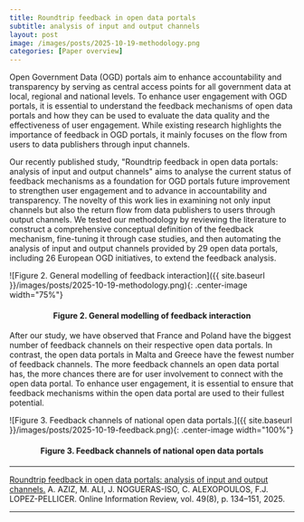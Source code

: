 ```yaml
---
title: Roundtrip feedback in open data portals
subtitle: analysis of input and output channels 
layout: post
image: /images/posts/2025-10-19-methodology.png
categories: [Paper overview]
---
```


Open Government Data (OGD) portals aim to enhance accountability and transparency by serving as central access points for all government data at local, regional and national levels. To enhance user engagement with OGD portals, it is essential to understand the feedback mechanisms of open data portals and how they can be used to evaluate the data quality and the effectiveness of user engagement. While existing research highlights the importance of feedback in OGD portals, it mainly focuses on the flow from users to data publishers through input channels.

Our recently published study, "Roundtrip feedback in open data portals: analysis of input and output channels" aims to analyse the current status of feedback mechanisms as a foundation for OGD portals future improvement to strengthen user engagement and to advance in accountability and transparency. The novelty of this work lies in examining not only input channels but also the return flow from data publishers to users through output channels. We tested our methodology by reviewing the literature to construct a comprehensive conceptual definition of the feedback mechanism, fine-tuning it through case studies, and then automating the analysis of input and output channels provided by 29 open data portals, including 26 European OGD initiatives, to extend the feedback analysis. 


![Figure 2. General modelling of feedback interaction]({{ site.baseurl }}/images/posts/2025-10-19-methodology.png){: .center-image width="75%"}
<h4><center><b>Figure 2. General modelling of feedback interaction</b></center></h4>

After our study, we have observed that France and Poland have the biggest number of feedback channels on their respective open data portals. In contrast, the open data portals in Malta and Greece have the fewest number of feedback channels. The more feedback channels an open data portal has, the more chances there are for user involvement to connect with the open data portal. To enhance user engagement, it is essential to ensure that feedback mechanisms within the open data portal are used to their fullest potential.

![Figure 3. Feedback channels of national open data portals.]({{ site.baseurl }}/images/posts/2025-10-19-feedback.png){: .center-image width="100%"}
<h4><center><b>Figure 3. Feedback channels of national open data portals</b></center></h4>


---
[Roundtrip feedback in open data portals: analysis of input and output channels.](https://doi.org/10.1108/OIR-12-2024-0807)  A. AZIZ, M. ALI, J. NOGUERAS-ISO, C. ALEXOPOULOS, F.J. LOPEZ-PELLICER. Online Information Review, vol. 49(8), p. 134–151, 2025.

---
